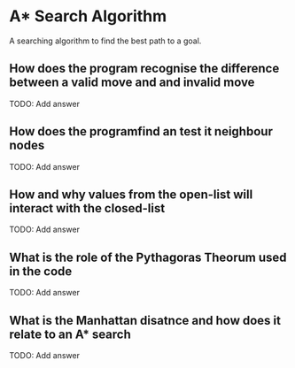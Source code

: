 # A* Search Algorithm

A searching algorithm to find the best path to a goal.

## How does the program recognise the difference between a valid move and and invalid move

TODO: Add answer

## How does the programfind an test it neighbour nodes

TODO: Add answer

## How and why values from the open-list will interact with the closed-list

TODO: Add answer

## What is the role of the Pythagoras Theorum used in the code

TODO: Add answer

## What is the Manhattan disatnce and how does it relate to an A* search

TODO: Add answer
